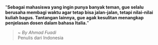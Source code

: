 "**Sebagai mahasiswa yang ingin punya banyak teman, gue selalu berusaha membagi waktu agar tetap bisa jalan-jalan, tetapi nilai-nilai kuliah bagus. Tantangan lainnya, gue agak kesulitan menangkap penjelasan dosen dalam bahasa Italia.**"

> ~ _By Ahmad Fuadi_  
Penulis dari Indonesia
